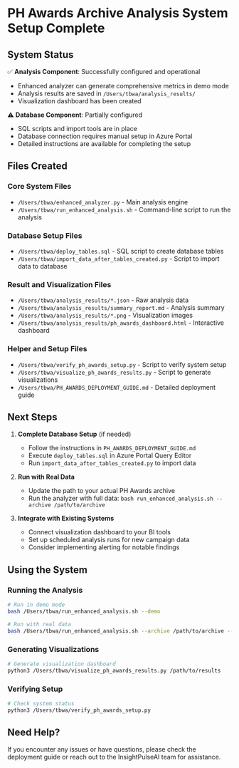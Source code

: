 # PH Awards Archive Analysis System Setup Complete

## System Status

✅ **Analysis Component**: Successfully configured and operational
- Enhanced analyzer can generate comprehensive metrics in demo mode
- Analysis results are saved in `/Users/tbwa/analysis_results/`
- Visualization dashboard has been created

⚠️ **Database Component**: Partially configured
- SQL scripts and import tools are in place
- Database connection requires manual setup in Azure Portal
- Detailed instructions are available for completing the setup

## Files Created

### Core System Files
- `/Users/tbwa/enhanced_analyzer.py` - Main analysis engine
- `/Users/tbwa/run_enhanced_analysis.sh` - Command-line script to run the analysis

### Database Setup Files
- `/Users/tbwa/deploy_tables.sql` - SQL script to create database tables
- `/Users/tbwa/import_data_after_tables_created.py` - Script to import data to database

### Result and Visualization Files
- `/Users/tbwa/analysis_results/*.json` - Raw analysis data
- `/Users/tbwa/analysis_results/summary_report.md` - Analysis summary
- `/Users/tbwa/analysis_results/*.png` - Visualization images
- `/Users/tbwa/analysis_results/ph_awards_dashboard.html` - Interactive dashboard

### Helper and Setup Files
- `/Users/tbwa/verify_ph_awards_setup.py` - Script to verify system setup
- `/Users/tbwa/visualize_ph_awards_results.py` - Script to generate visualizations
- `/Users/tbwa/PH_AWARDS_DEPLOYMENT_GUIDE.md` - Detailed deployment guide

## Next Steps

1. **Complete Database Setup** (if needed)
   - Follow the instructions in `PH_AWARDS_DEPLOYMENT_GUIDE.md`
   - Execute `deploy_tables.sql` in Azure Portal Query Editor
   - Run `import_data_after_tables_created.py` to import data

2. **Run with Real Data**
   - Update the path to your actual PH Awards archive
   - Run the analyzer with full data: `bash run_enhanced_analysis.sh --archive /path/to/archive`

3. **Integrate with Existing Systems**
   - Connect visualization dashboard to your BI tools
   - Set up scheduled analysis runs for new campaign data
   - Consider implementing alerting for notable findings

## Using the System

### Running the Analysis

```bash
# Run in demo mode
bash /Users/tbwa/run_enhanced_analysis.sh --demo

# Run with real data
bash /Users/tbwa/run_enhanced_analysis.sh --archive /path/to/archive --output ./results
```

### Generating Visualizations

```bash
# Generate visualization dashboard
python3 /Users/tbwa/visualize_ph_awards_results.py /path/to/results
```

### Verifying Setup

```bash
# Check system status
python3 /Users/tbwa/verify_ph_awards_setup.py
```

## Need Help?

If you encounter any issues or have questions, please check the deployment guide or reach out to the InsightPulseAI team for assistance.